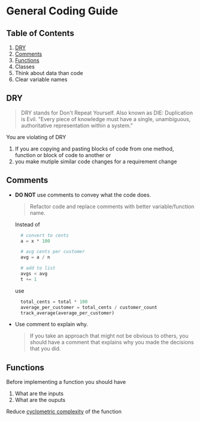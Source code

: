 # General Coding Guide


## Table of Contents
1. [DRY](#dry)
1. [Comments](#comments)
1. [Functions](#Functions)
1. Classes
1. Think about data than code
1. Clear variable names

## DRY
> DRY stands for Don't Repeat Yourself. Also known as DIE: Duplication is Evil.
"Every piece of knowledge must have a single, unambiguous, authoritative representation within a system."


You are violating of DRY
  1. If you are copying and pasting blocks of code from one method, function or block of code to another or
  1. you make mutiple similar code changes for a requirement change

## Comments

- **DO NOT** use comments to convey what the code does.

  > Refactor code and replace comments with better variable/function name. 

  Instead of
  ```python
    # convert to cents
    a = x * 100
  
    # avg cents per customer 
    avg = a / n
  
    # add to list
    avgs < avg
    t += 1
  ```
  use
  
  ```python
    total_cents = total * 100
    average_per_customer = total_cents / customer_count
    track_average(average_per_customer)
  ```
- Use comment to explain why. 
  
    > If you take an approach that might not be obvious to others, you should have a comment that explains why you made the decisions that you did.

## Functions

Before implementing a function you should have
1. What are the inputs
2. What are the ouputs

Reduce [cyclometric complexity](https://en.wikipedia.org/wiki/Cyclomatic_complexity#Implications_for_software_testing) of the function

